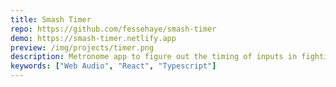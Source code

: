 ```yaml
---
title: Smash Timer
repo: https://github.com/fessehaye/smash-timer
demo: https://smash-timer.netlify.app
preview: /img/projects/timer.png
description: Metronome app to figure out the timing of inputs in fighting games.
keywords: ["Web Audio", "React", "Typescript"]
---
```

